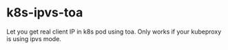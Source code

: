 # k8s-ipvs-toa
Let you get real client IP in k8s pod using toa. Only works if your kubeproxy  is using ipvs mode.
